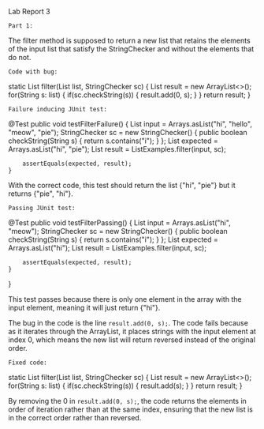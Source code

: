 Lab Report 3

`Part 1:`

The filter method is supposed to return a new list that retains the elements of the input list that satisfy the StringChecker and without the elements that do not. 

`Code with bug:` 

static List<String> filter(List<String> list, StringChecker sc) {
    List<String> result = new ArrayList<>();
    for(String s: list) {
      if(sc.checkString(s)) {
        result.add(0, s);
      }
    }
    return result;
  }

`Failure inducing JUnit test:`

@Test
    public void testFilterFailure() {
        List<String> input = Arrays.asList("hi", "hello", "meow", "pie");
        StringChecker sc = new StringChecker() {
            public boolean checkString(String s) {
                return s.contains("i");
            }
        };
        List<String> expected = Arrays.asList("hi", "pie");
        List<String> result = ListExamples.filter(input, sc);
        
        assertEquals(expected, result);
    }
    
With the correct code, this test should return the list {"hi", "pie"} but it returns {"pie", "hi"}.

`Passing JUnit test:`

@Test
    public void testFilterPassing() {
        List <String> input = Arrays.asList("hi", "meow");
        StringChecker sc = new StringChecker() {
            public boolean checkString(String s) {
                return s.contains("i");
            }
        };
        List<String> expected = Arrays.asList("hi");
        List<String> result = ListExamples.filter(input, sc);
        
        assertEquals(expected, result);
    }
}

This test passes because there is only one element in the array with the input element, meaning it will just return {"hi"}.

The bug in the code is the line `result.add(0, s);`. The code fails because as it iterates through the ArrayList, it places strings with the input element at index 0, which means the new list will return reversed instead of the original order. 

`Fixed code:`

  static List<String> filter(List<String> list, StringChecker sc) {
    List<String> result = new ArrayList<>();
    for(String s: list) {
      if(sc.checkString(s)) {
        result.add(s);
      }
    }
    return result;
  }

By removing the 0 in `result.add(0, s);`, the code returns the elements in order of iteration rather than at the same index, ensuring that the new list is in the correct order rather than reversed. 
